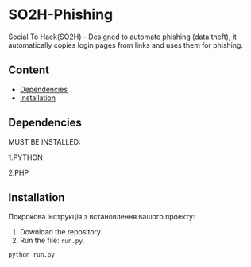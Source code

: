 # SO2H-Phishing

Social To Hack(SO2H) - Designed to automate phishing (data theft), it automatically copies login pages from links and uses them for phishing.

## Content

- [Dependencies](#Dependencies)
- [Installation](#Installation)

## Dependencies
MUST BE INSTALLED:

1.PYTHON

2.PHP


## Installation

Покрокова інструкція з встановлення вашого проекту:

1. Download the repository.
2. Run the file: `run.py`.

```bash
python run.py
